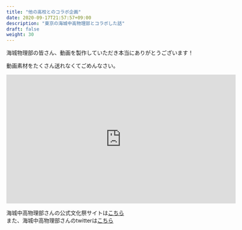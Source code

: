 ```yaml
---
title: "他の高校とのコラボ企画"
date: 2020-09-17T21:57:57+09:00
description: "東京の海城中高物理部とコラボした話"
draft: false
weight: 30
---
```


海城物理部の皆さん、動画を製作していただき本当にありがとうございます！

動画素材をたくさん送れなくてごめんなさい。

<iframe width="600" height="338" src="https://www.youtube.com/embed/0WV6QDpBa2M" frameborder="0" allow="accelerometer; autoplay; clipboard-write; encrypted-media; gyroscope; picture-in-picture" allowfullscreen></iframe>

海城中高物理部さんの公式文化祭サイトは[こちら](https://festival.kaijo-physics-club.work/)</br>
また、海城中高物理部さんのtwitterは[こちら](https://twitter.com/kaijo_physics)
